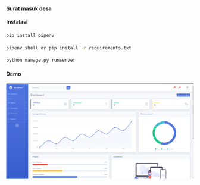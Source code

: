 #### Surat masuk desa




#### Instalasi 

```sh
pip install pipenv

pipenv shell or pip install -r requirements.txt

python manage.py runserver
```

#### Demo

<img src="./preview/1.png" />
